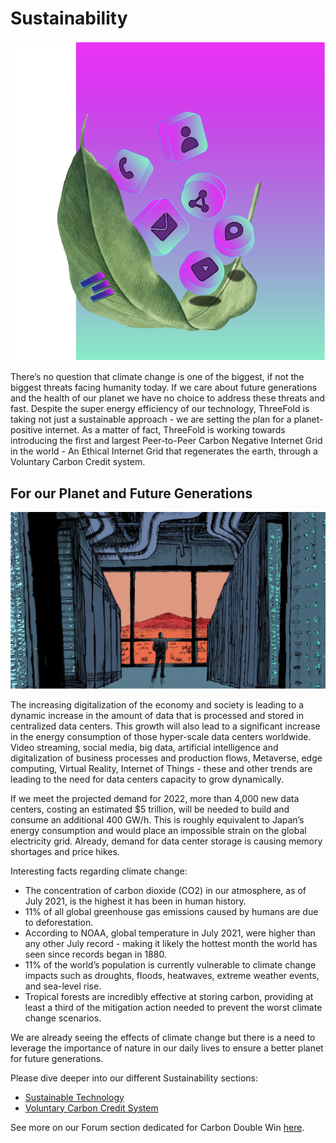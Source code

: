 # Sustainability

![](img/sustainable.png)

There’s no question that climate change is one of the biggest, if not the biggest threats facing humanity today. If we care about future generations and the health of our planet we have no choice to address these threats and fast. Despite the super energy efficiency of our technology,  ThreeFold is taking not just a sustainable approach - we are setting the plan for a planet-positive internet. As a matter of fact, ThreeFold is working towards introducing the first and largest Peer-to-Peer Carbon Negative Internet Grid in the world - An Ethical Internet Grid that regenerates the earth, through a Voluntary Carbon Credit system. 

## For our Planet and Future Generations 

![](img/datacenter.png)

The increasing digitalization of the economy and society is leading to a dynamic increase in the amount of data that is processed and stored in centralized data centers. This growth will also lead to a significant increase in the energy consumption of those hyper-scale data centers worldwide. Video streaming, social media, big data, artificial intelligence and digitalization of business processes and production flows, Metaverse, edge computing, Virtual Reality, Internet of Things - these and other trends are leading to the need for data centers capacity to grow dynamically. 

If we meet the projected demand for 2022, more than 4,000 new data centers, costing an estimated $5 trillion, will be needed to build and consume an additional 400 GW/h. This is roughly equivalent to Japan’s energy consumption and would place an impossible strain on the global electricity grid. Already, demand for data center storage is causing memory shortages and price hikes. 

Interesting facts regarding climate change: 

- The concentration of carbon dioxide (CO2) in our atmosphere, as of July 2021, is the highest it has been in human history. 
- 11% of all global greenhouse gas emissions caused by humans are due to deforestation. 
- According to NOAA, global temperature in July 2021, were higher than any other July record - making it likely the hottest month the world has seen since records began in 1880. 
- 11% of the world’s population is currently vulnerable to climate change impacts such as droughts, floods, heatwaves, extreme weather events, and sea-level rise. 
- Tropical forests are incredibly effective at storing carbon, providing at least a third of the mitigation action needed to prevent the worst climate change scenarios.

We are already seeing the effects of climate change but there is a need to leverage the importance of nature in our daily lives to ensure a better planet for future generations. 

Please dive deeper into our different Sustainability sections: 
- [Sustainable Technology](sustainable_technology)
- [Voluntary Carbon Credit System](vcc.md)

See more on our Forum section dedicated for Carbon Double Win [here](https://forum.threefold.io/c/ecosystem-developments/sustainability/90).






